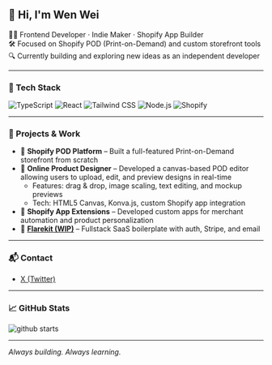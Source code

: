 
<!--
**panwenwei/panwenwei** is a ✨ _special_ ✨ repository because its `README.md` (this file) appears on your GitHub profile.

Here are some ideas to get you started:

- 🔭 I’m currently working on ...
- 🌱 I’m currently learning ...
- 👯 I’m looking to collaborate on ...
- 🤔 I’m looking for help with ...
- 💬 Ask me about ...
- 📫 How to reach me: ...
- 😄 Pronouns: ...
- ⚡ Fun fact: ...
-->


## 👋 Hi, I'm Wen Wei

🧑‍💻 Frontend Developer · Indie Maker · Shopify App Builder  
🛠️ Focused on Shopify POD (Print-on-Demand) and custom storefront tools  
🔍 Currently building and exploring new ideas as an independent developer

---

### 🔧 Tech Stack  
![TypeScript](https://img.shields.io/badge/-TypeScript-3178c6?style=flat&logo=typescript&logoColor=white)
![React](https://img.shields.io/badge/-React-61DAFB?style=flat&logo=react&logoColor=black)
![Tailwind CSS](https://img.shields.io/badge/-Tailwind-38B2AC?style=flat&logo=tailwind-css&logoColor=white)
![Node.js](https://img.shields.io/badge/-Node.js-339933?style=flat&logo=node.js&logoColor=white)
![Shopify](https://img.shields.io/badge/-Shopify-7AB55C?style=flat&logo=shopify&logoColor=white)

---

### 🚀 Projects & Work
- 🛒 **Shopify POD Platform** – Built a full-featured Print-on-Demand storefront from scratch  
- 🎨 **Online Product Designer** – Developed a canvas-based POD editor allowing users to upload, edit, and preview designs in real-time  
  - Features: drag & drop, image scaling, text editing, and mockup previews  
  - Tech: HTML5 Canvas, Konva.js, custom Shopify app integration
- 🧩 **Shopify App Extensions** – Developed custom apps for merchant automation and product personalization  
- 🧱 **[Flarekit (WIP)](https://github.com/mockkey/flarekit)** – Fullstack SaaS boilerplate with auth, Stripe, and email

---

### 📬 Contact
- [X (Twitter)](https://x.com/jevin_dev)


---

### 📈 GitHub Stats

![github starts](https://github-readme-stats-one-bice.vercel.app/api?username=panwenwei&show_icons=true&theme=radical&include_all_commits=true&count_private=true&role=OWNER,ORGANIZATION_MEMBER,COLLABORATOR)

---

*Always building. Always learning.*
